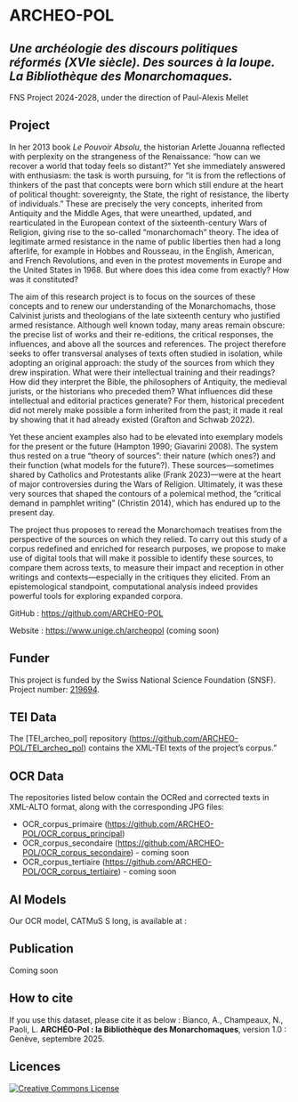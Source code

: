
# ARCHEO-POL

## *Une archéologie des discours politiques réformés (XVIe siècle). Des sources à la loupe. La Bibliothèque des Monarchomaques.*

FNS Project 2024-2028, under the direction of Paul-Alexis Mellet

## Project

In her 2013 book *Le Pouvoir Absolu*, the historian Arlette Jouanna reflected with perplexity on the strangeness of the Renaissance: “how can we recover a world that today feels so distant?” Yet she immediately answered with enthusiasm: the task is worth pursuing, for “it is from the reflections of thinkers of the past that concepts were born which still endure at the heart of political thought: sovereignty, the State, the right of resistance, the liberty of individuals.” These are precisely the very concepts, inherited from Antiquity and the Middle Ages, that were unearthed, updated, and rearticulated in the European context of the sixteenth-century Wars of Religion, giving rise to the so-called “monarchomach” theory. The idea of legitimate armed resistance in the name of public liberties then had a long afterlife, for example in Hobbes and Rousseau, in the English, American, and French Revolutions, and even in the protest movements in Europe and the United States in 1968. But where does this idea come from exactly? How was it constituted?

The aim of this research project is to focus on the sources of these concepts and to renew our understanding of the Monarchomachs, those Calvinist jurists and theologians of the late sixteenth century who justified armed resistance. Although well known today, many areas remain obscure: the precise list of works and their re-editions, the critical responses, the influences, and above all the sources and references. The project therefore seeks to offer transversal analyses of texts often studied in isolation, while adopting an original approach: the study of the sources from which they drew inspiration. What were their intellectual training and their readings? How did they interpret the Bible, the philosophers of Antiquity, the medieval jurists, or the historians who preceded them? What influences did these intellectual and editorial practices generate? For them, historical precedent did not merely make possible a form inherited from the past; it made it real by showing that it had already existed (Grafton and Schwab 2022).

Yet these ancient examples also had to be elevated into exemplary models for the present or the future (Hampton 1990; Giavarini 2008). The system thus rested on a true “theory of sources”: their nature (which ones?) and their function (what models for the future?). These sources—sometimes shared by Catholics and Protestants alike (Frank 2023)—were at the heart of major controversies during the Wars of Religion. Ultimately, it was these very sources that shaped the contours of a polemical method, the “critical demand in pamphlet writing” (Christin 2014), which has endured up to the present day.

The project thus proposes to reread the Monarchomach treatises from the perspective of the sources on which they relied. To carry out this study of a corpus redefined and enriched for research purposes, we propose to make use of digital tools that will make it possible to identify these sources, to compare them across texts, to measure their impact and reception in other writings and contexts—especially in the critiques they elicited. From an epistemological standpoint, computational analysis indeed provides powerful tools for exploring expanded corpora.

GitHub : https://github.com/ARCHEO-POL

Website : https://www.unige.ch/archeopol (coming soon)

## Funder

This project is funded by the Swiss National Science Foundation (SNSF). Project number: [219694](https://data.snf.ch/grants/grant/219694).

## TEI Data

The [TEI_archeo_pol] repository (https://github.com/ARCHEO-POL/TEI_archeo_pol) contains the XML-TEI texts of the project’s corpus.”


## OCR Data

The repositories listed below contain the OCRed and corrected texts in XML-ALTO format, along with the corresponding JPG files:

- OCR_corpus_primaire (https://github.com/ARCHEO-POL/OCR_corpus_principal)
- OCR_corpus_secondaire (https://github.com/ARCHEO-POL/OCR_corpus_secondaire) - coming soon
- OCR_corpus_tertiaire (https://github.com/ARCHEO-POL/OCR_corpus_tertiaire) - coming soon

## AI Models

Our OCR model, CATMuS S long, is available at :

## Publication

Coming soon

## How to cite

If you use this dataset, please cite it as below : Bianco, A., Champeaux, N., Paoli, L. **ARCHÉO-Pol : la Bibliothèque des Monarchomaques**, version 1.0 : Genève, septembre 2025.
 
## Licences

<a rel="license" href="https://creativecommons.org/licenses/by/4.0"><img alt="Creative Commons License" style="border-width:0" src="https://i.creativecommons.org/l/by/4.0/88x31.png" /></a><br /> 





